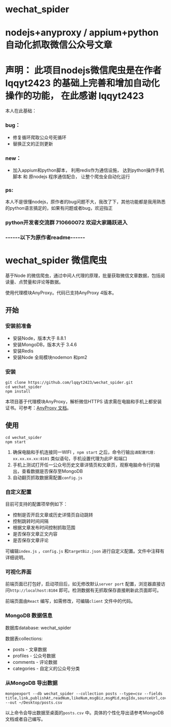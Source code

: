 # wechat_spider
nodejs+anyproxy / appium+python 自动化抓取微信公众号文章 
=======
# 声明： 此项目nodejs微信爬虫是在作者 lqqyt2423 的基础上完善和增加自动化操作的功能， 在此感谢 lqqyt2423
本人在此基础：
### bug：
- 修复循环爬取公众号死循环 
- 替换正文的正则更新

### new：
- 加入appium和python脚本， 利用redis作为通信设施， 达到python操作手机脚本 和 原nodejs 程序通信配合， 让整个爬虫全自动化运行

### ps:
本人不是很懂nodejs，原作者的bug问题不大，我改了下，其他功能都是我用熟悉的python语言搞定的，如果有问题或者bug，欢迎指正

### python开发者交流群 710660072 欢迎大家踊跃进入

### ------以下为原作者readme------

# wechat_spider 微信爬虫

基于Node 的微信爬虫，通过中间人代理的原理，批量获取微信文章数据，包括阅读量、点赞量和评论等数据。

使用代理模块AnyProxy。代码已支持AnyProxy 4版本。

## 开始

### 安装前准备

- 安装Node，版本大于 8.8.1
- 安装MongoDB，版本大于 3.4.6
- 安装Redis
- 安装Node 全局模块nodemon 和pm2

### 安装

```shell
git clone https://github.com/lqqyt2423/wechat_spider.git
cd wechat_spider
npm install
```

本项目基于代理模块AnyProxy，解析微信HTTPS 请求需在电脑和手机上都安装证书。可参考：[AnyProxy 文档](http://anyproxy.io/cn/#%E8%AF%81%E4%B9%A6%E9%85%8D%E7%BD%AE)。

## 使用

```shell
cd wechat_spider
npm start
```

1. 确保电脑和手机连接同一WIFI ，`npm start` 之后，命令行输出`请配置代理: xx.xx.xx.xx:8101` 类似语句，手机设置代理为此IP 和端口
2. 手机上测试打开任一公众号历史文章详情页和文章页，观察电脑命令行的输出，查看数据是否保存至MongoDB
3. 自动翻页抓取数据需配置`config.js`

### 自定义配置

目前可支持的配置项举例如下：

- 控制是否开启文章或历史详情页自动跳转
- 控制跳转时间间隔
- 根据文章发布时间控制抓取范围
- 是否保存文章正文内容
- 是否保存文章评论

可编辑`index.js` ，`config.js` 和`targetBiz.json` 进行自定义配置。文件中注释有详细说明。

### 可视化界面

前端页面已打包好，启动项目后，如无修改默认`server port` 配置，浏览器直接访问`http://localhost:8104` 即可。检测数据有无抓取保存直接刷新此页面即可。


前端页面由`React` 编写，如需修改，可编辑`client` 文件中的代码。

### MongoDB 数据信息

数据库database: wechat_spider

数据表collections:

- posts - 文章数据
- profiles - 公众号数据
- comments - 评论数据
- categories - 自定义的公众号分类


### 从MongoDB 导出数据

```shell
mongoexport --db wechat_spider --collection posts --type=csv --fields title,link,publishAt,readNum,likeNum,msgBiz,msgMid,msgIdx,sourceUrl,cover,digest,isFail --out ~/Desktop/posts.csv
```

以上命令会导出数据至桌面的`posts.csv` 中。具体的个性化导出请参考MongoDB 文档或者自己编写。

